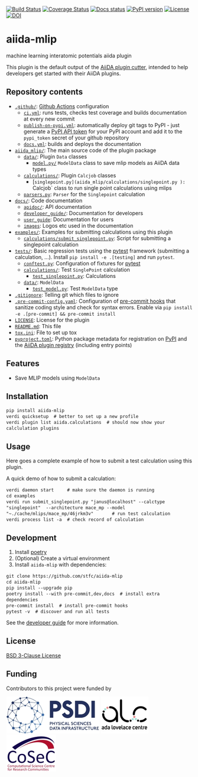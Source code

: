 [![Build Status][ci-badge]][ci-link]
[![Coverage Status][cov-badge]][cov-link]
[![Docs status][docs-badge]][docs-link]
[![PyPI version][pypi-badge]][pypi-link]
[![License][license-badge]][license-link]
[![DOI][doi-badge]][doi-link]

# aiida-mlip

machine learning interatomic potentials aiida plugin

This plugin is the default output of the
[AiiDA plugin cutter](https://github.com/aiidateam/aiida-plugin-cutter),
intended to help developers get started with their AiiDA plugins.

## Repository contents

* [`.github/`](.github/): [Github Actions](https://github.com/features/actions) configuration
  * [`ci.yml`](.github/workflows/ci.yml): runs tests, checks test coverage and builds documentation at every new commit
  * [`publish-on-pypi.yml`](.github/workflows/publish-on-pypi.yml): automatically deploy git tags to PyPI - just generate a [PyPI API token](https://pypi.org/help/#apitoken) for your PyPI account and add it to the `pypi_token` secret of your github repository
  * [`docs.yml`](.github/workflows/docs.yml): builds and deploys the documentation
* [`aiida_mlip/`](aiida_mlip/): The main source code of the plugin package
  * [`data/`](aiida_mlip/data/): Plugin `Data` classes
    * [`model.py/`](aiida_mlip/data/model.py) `ModelData` class to save mlip models as AiiDA data types
  * [`calculations/`](aiida_mlip/calculations/): Plugin `Calcjob` classes
    * [`singlepoint.py](aiida_mlip/calculations/singlepoint.py ): `Calcjob` class to run single point calculations using mlips
  * [`parsers.py`](aiida_mlip/parsers.py): `Parser` for the `Singlepoint` calculation
* [`docs/`](docs/source/): Code documentation
  * [`apidoc/`](docs/source/apidoc/): API documentation
  * [`developer_guide/`](docs/source/developer_guide/): Documentation for developers
  * [`user_guide`](docs/source/user_guide/): Documentation for users
  * [`images`](docs/source/images/): Logos etc used in the documentation
* [`examples/`](examples/): Examples for submitting calculations using this plugin
  * [`calculations/submit_singlepoint.py`](examples/calculations/submit_singlepoint.py): Script for submitting a singlepoint calculation
* [`tests/`](tests/): Basic regression tests using the [pytest](https://docs.pytest.org/en/latest/) framework (submitting a calculation, ...). Install `pip install -e .[testing]` and run `pytest`.
  * [`conftest.py`](conftest.py): Configuration of fixtures for [pytest](https://docs.pytest.org/en/latest/)
  * [`calculations/`](tests/calculations): Test `SinglePoint` calculation
    * [`test_singlepoint.py`](tests/calculations/test_singlepoint.py): Calculations
  * [`data/`](tests/data): `ModelData`
    * [`test_model.py`](tests/data/test_model.py): Test `ModelData` type
* [`.gitignore`](.gitignore): Telling git which files to ignore
* [`.pre-commit-config.yaml`](.pre-commit-config.yaml): Configuration of [pre-commit hooks](https://pre-commit.com/) that sanitize coding style and check for syntax errors. Enable via `pip install -e .[pre-commit] && pre-commit install`
* [`LICENSE`](LICENSE): License for the plugin
* [`README.md`](README.md): This file
* [`tox.ini`](tox.ini): File to set up tox
* [`pyproject.toml`](pyproject.toml): Python package metadata for registration on [PyPI](https://pypi.org/) and the [AiiDA plugin registry](https://aiidateam.github.io/aiida-registry/) (including entry points)



## Features

 * Save MLIP models using `ModelData`

## Installation

```shell
pip install aiida-mlip
verdi quicksetup  # better to set up a new profile
verdi plugin list aiida.calculations  # should now show your calclulation plugins
```


## Usage

Here goes a complete example of how to submit a test calculation using this plugin.

A quick demo of how to submit a calculation:
```shell
verdi daemon start     # make sure the daemon is running
cd examples
verdi run submit_singlepoint.py "janus@localhost" --calctype "singlepoint"  --architecture mace_mp --model "~./cache/mlips/mace_mp/46jrkm3v"       # run test calculation
verdi process list -a  # check record of calculation
```

## Development

1. Install [poetry](https://python-poetry.org/docs/#installation)
2. (Optional) Create a virtual environment
3. Install `aiida-mlip` with dependencies:

```shell
git clone https://github.com/stfc/aiida-mlip
cd aiida-mlip
pip install --upgrade pip
poetry install --with pre-commit,dev,docs  # install extra dependencies
pre-commit install  # install pre-commit hooks
pytest -v  # discover and run all tests
```

See the [developer guide](https://stfc.github.io/aiida-mlip/developer_guide/index.html) for more information.

## License

[BSD 3-Clause License](LICENSE)

## Funding

Contributors to this project were funded by

[![PSDI](https://raw.githubusercontent.com/stfc/aiida-mlip/main/docs/source/images/psdi-100.webp)](https://www.psdi.ac.uk/)
[![ALC](https://raw.githubusercontent.com/stfc/aiida-mlip/main/docs/source/images/alc-100.webp)](https://adalovelacecentre.ac.uk/)
[![CoSeC](https://raw.githubusercontent.com/stfc/aiida-mlip/main/docs/source/images/cosec-100.webp)](https://www.scd.stfc.ac.uk/Pages/CoSeC.aspx)


[ci-badge]: https://github.com/stfc/aiida-mlip/workflows/ci/badge.svg
[ci-link]: https://github.com/stfc/aiida-mlip/actions
[cov-badge]: https://coveralls.io/repos/github/stfc/aiida-mlip/badge.svg?branch=main
[cov-link]: https://coveralls.io/github/stfc/aiida-mlip?branch=main
[docs-badge]: https://github.com/stfc/aiida-mlip/actions/workflows/docs.yml/badge.svg
[docs-link]: https://stfc.github.io/aiida-mlip/
[pypi-badge]: https://badge.fury.io/py/aiida-mlip.svg
[pypi-link]: https://badge.fury.io/py/aiida-mlip
[license-badge]: https://img.shields.io/badge/License-BSD_3--Clause-blue.svg
[license-link]: https://opensource.org/licenses/BSD-3-Clause
[doi-link]: https://zenodo.org/badge/latestdoi/750834002
[doi-badge]: https://zenodo.org/badge/750834002.svg
